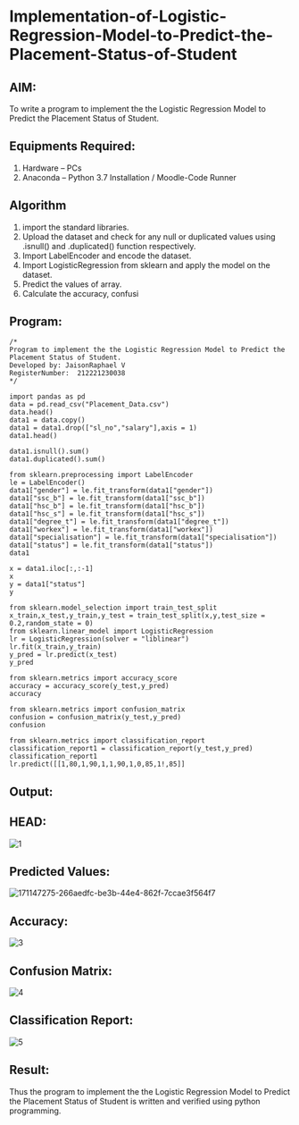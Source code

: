 # Implementation-of-Logistic-Regression-Model-to-Predict-the-Placement-Status-of-Student

## AIM:
To write a program to implement the the Logistic Regression Model to Predict the Placement Status of Student.

## Equipments Required:
1. Hardware – PCs
2. Anaconda – Python 3.7 Installation / Moodle-Code Runner

## Algorithm
1. import the standard libraries.
2. Upload the dataset and check for any null or duplicated values using .isnull() and .duplicated() function respectively.
3. Import LabelEncoder and encode the dataset.
4. Import LogisticRegression from sklearn and apply the model on the dataset.
5. Predict the values of array.
6. Calculate the accuracy, confusi
## Program:
```
/*
Program to implement the the Logistic Regression Model to Predict the Placement Status of Student.
Developed by: JaisonRaphael V
RegisterNumber:  212221230038
*/
```
~~~
import pandas as pd
data = pd.read_csv("Placement_Data.csv")
data.head()
data1 = data.copy()
data1 = data1.drop(["sl_no","salary"],axis = 1)
data1.head()

data1.isnull().sum()
data1.duplicated().sum()

from sklearn.preprocessing import LabelEncoder
le = LabelEncoder()
data1["gender"] = le.fit_transform(data1["gender"])
data1["ssc_b"] = le.fit_transform(data1["ssc_b"])
data1["hsc_b"] = le.fit_transform(data1["hsc_b"])
data1["hsc_s"] = le.fit_transform(data1["hsc_s"])
data1["degree_t"] = le.fit_transform(data1["degree_t"])
data1["workex"] = le.fit_transform(data1["workex"])
data1["specialisation"] = le.fit_transform(data1["specialisation"])
data1["status"] = le.fit_transform(data1["status"])
data1

x = data1.iloc[:,:-1]
x
y = data1["status"]
y

from sklearn.model_selection import train_test_split
x_train,x_test,y_train,y_test = train_test_split(x,y,test_size = 0.2,random_state = 0)
from sklearn.linear_model import LogisticRegression
lr = LogisticRegression(solver = "liblinear")
lr.fit(x_train,y_train)
y_pred = lr.predict(x_test)
y_pred

from sklearn.metrics import accuracy_score
accuracy = accuracy_score(y_test,y_pred)
accuracy

from sklearn.metrics import confusion_matrix
confusion = confusion_matrix(y_test,y_pred)
confusion

from sklearn.metrics import classification_report
classification_report1 = classification_report(y_test,y_pred)
classification_report1
lr.predict([[1,80,1,90,1,1,90,1,0,85,1!,85]]
~~~

## Output:
## HEAD:
![1](https://user-images.githubusercontent.com/94165957/171151086-de735c37-b5b9-4250-9a05-b3fccb82cff3.png)

## Predicted Values:
![171147275-266aedfc-be3b-44e4-862f-7ccae3f564f7](https://user-images.githubusercontent.com/94165957/171151142-88d4236d-e4da-4c5e-9bf5-b9ce6c94a8af.png)

## Accuracy:
![3](https://user-images.githubusercontent.com/94165957/171151200-a1b1788e-10fd-4d00-b24a-79106d74a5cd.png)

## Confusion Matrix:
![4](https://user-images.githubusercontent.com/94165957/171151002-c38a636b-d99a-4bea-bc0a-428eeba39a60.png)

## Classification Report:
![5](https://user-images.githubusercontent.com/94165957/171151348-c9db5af6-09f3-454e-bc77-bb86fdb7609a.png)

## Result:
Thus the program to implement the the Logistic Regression Model to Predict the Placement Status of Student is written and verified using python programming.
